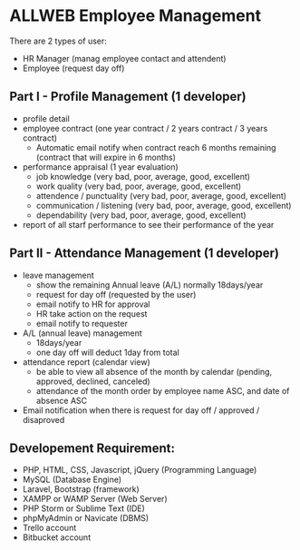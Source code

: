# ALLWEB Employee Management

There are 2 types of user:

   + HR Manager (manag employee contact and attendent)
   + Employee (request day off)

## Part I - Profile Management (1 developer)
   - profile detail
   - employee contract (one year contract / 2 years contract / 3 years contract)
      + Automatic email notify when contract reach 6 months remaining (contract that will expire in 6 months)
   - performance appraisal (1 year evaluation)
      + job knowledge (very bad, poor, average, good, excellent)
      + work quality (very bad, poor, average, good, excellent)
      + attendence / punctuality (very bad, poor, average, good, excellent)
      + communication / listening (very bad, poor, average, good, excellent)
      + dependability (very bad, poor, average, good, excellent)
   - report of all starf performance to see their performance of the year
   

## Part II - Attendance Management (1 developer)
   - leave management
      + show the remaining Annual leave (A/L) normally 18days/year
      + request for day off (requested by the user)
      + email notify to HR for approval
      + HR take action on the request
      + email notify to requester
   - A/L (annual leave) management
      + 18days/year
      + one day off will deduct 1day from total
   - attendance report (calendar view)
      + be able to view all absence of the month by calendar (pending, approved, declined, canceled)
      + attendance of the month order by employee name ASC, and date of absence ASC
   - Email notification when there is request for day off / approved / disaproved
   
   
## Developement Requirement:
   - PHP, HTML, CSS, Javascript, jQuery (Programming Language)
   - MySQL (Database Engine)
   - Laravel, Bootstrap (framework)
   - XAMPP or WAMP Server (Web Server)
   - PHP Storm or Sublime Text (IDE)
   - phpMyAdmin or Navicate (DBMS)
   - Trello account
   - Bitbucket account